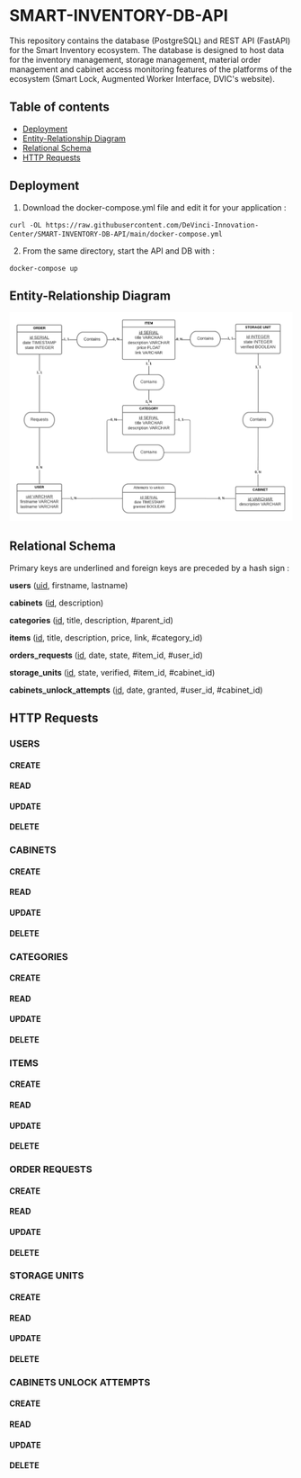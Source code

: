 # SMART-INVENTORY-DB-API

This repository contains the database (PostgreSQL) and REST API (FastAPI) for the Smart Inventory ecosystem. 
The database is designed to host data for the inventory management, storage management, material order management and cabinet access monitoring features of the platforms of the ecosystem (Smart Lock, Augmented Worker Interface, DVIC's website).

## Table of contents
- [Deployment](#deployment)
- [Entity-Relationship Diagram](#entity-relationship-diagram)
- [Relational Schema](#relational-schema)
- [HTTP Requests](#http-requests)

## Deployment
 1. Download the docker-compose.yml file and edit it for your application :
 ```
 curl -OL https://raw.githubusercontent.com/DeVinci-Innovation-Center/SMART-INVENTORY-DB-API/main/docker-compose.yml
 ```
 2. From the same directory, start the API and DB with :
 ```
 docker-compose up
 ```
## Entity-Relationship Diagram

![ERD](Docs/SI_ERD_Diagram.png)

## Relational Schema

Primary keys are underlined and foreign keys are preceded by a hash sign :

**users** (<ins>uid</ins>, firstname, lastname)

**cabinets** (<ins>id</ins>, description)

**categories** (<ins>id</ins>, title, description, #parent_id)

**items** (<ins>id</ins>, title, description, price, link, #category_id)

**orders_requests** (<ins>id</ins>, date, state, #item_id, #user_id)

**storage_units** (<ins>id</ins>, state, verified, #item_id, #cabinet_id)

**cabinets_unlock_attempts** (<ins>id</ins>, date, granted, #user_id, #cabinet_id) 

## HTTP Requests

### USERS

#### CREATE
#### READ
#### UPDATE
#### DELETE

### CABINETS

#### CREATE
#### READ
#### UPDATE
#### DELETE

### CATEGORIES

#### CREATE
#### READ
#### UPDATE
#### DELETE

### ITEMS

#### CREATE
#### READ
#### UPDATE
#### DELETE

### ORDER REQUESTS

#### CREATE
#### READ
#### UPDATE
#### DELETE

### STORAGE UNITS

#### CREATE
#### READ
#### UPDATE
#### DELETE

### CABINETS UNLOCK ATTEMPTS

#### CREATE
#### READ
#### UPDATE
#### DELETE
